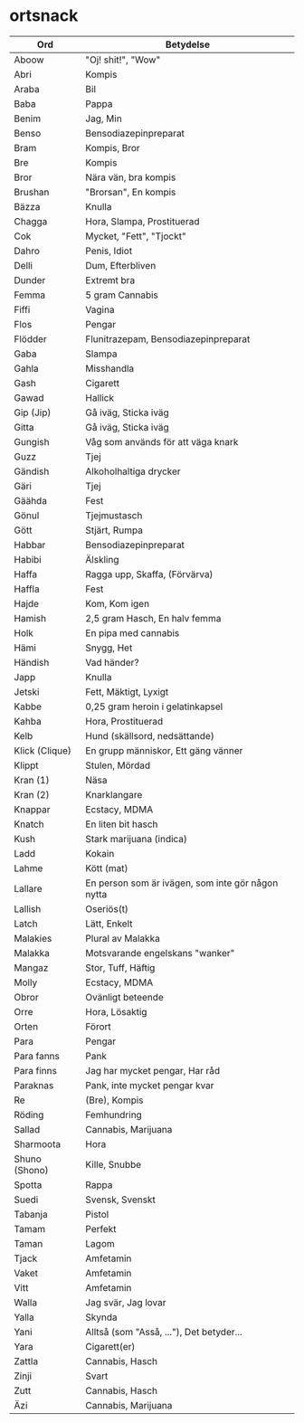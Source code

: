 # ortsnack

Ord | Betydelse |
------------- | ------------- |
Aboow | "Oj! shit!", "Wow"
Abri | Kompis
Araba | Bil
Baba | Pappa
Benim | Jag, Min
Benso | Bensodiazepinpreparat
Bram | Kompis, Bror
Bre | Kompis
Bror | Nära vän, bra kompis
Brushan | "Brorsan", En kompis
Bäzza | Knulla
Chagga | Hora, Slampa, Prostituerad
Cok | Mycket, "Fett", "Tjockt"
Dahro | Penis, Idiot
Delli | Dum, Efterbliven
Dunder | Extremt bra
Femma | 5 gram Cannabis
Fiffi | Vagina
Flos | Pengar
Flödder | Flunitrazepam, Bensodiazepinpreparat
Gaba | Slampa
Gahla | Misshandla
Gash | Cigarett
Gawad | Hallick
Gip (Jip) | Gå iväg, Sticka iväg
Gitta | Gå iväg, Sticka iväg
Gungish | Våg som används för att väga knark
Guzz | Tjej
Gändish | Alkoholhaltiga drycker
Gäri | Tjej
Gäähda | Fest
Gönul | Tjejmustasch
Gött | Stjärt, Rumpa
Habbar | Bensodiazepinpreparat
Habibi | Älskling
Haffa | Ragga upp, Skaffa, (Förvärva)
Haffla | Fest
Hajde | Kom, Kom igen
Hamish | 2,5 gram Hasch, En halv femma
Holk | En pipa med cannabis
Hämi | Snygg, Het
Händish | Vad händer?
Japp | Knulla
Jetski | Fett, Mäktigt, Lyxigt
Kabbe | 0,25 gram heroin i gelatinkapsel
Kahba | Hora, Prostituerad
Kelb | Hund (skällsord, nedsättande)
Klick (Clique) | En grupp människor, Ett gäng vänner
Klippt | Stulen, Mördad
Kran (1) | Näsa
Kran (2) | Knarklangare
Knappar | Ecstacy, MDMA
Knatch | En liten bit hasch
Kush | Stark marijuana (indica)
Ladd | Kokain
Lahme | Kött (mat)
Lallare | En person som är ivägen, som inte gör någon nytta
Lallish | Oseriös(t)
Latch | Lätt, Enkelt
Malakies | Plural av Malakka
Malakka | Motsvarande engelskans "wanker"
Mangaz | Stor, Tuff, Häftig
Molly | Ecstacy, MDMA
Obror | Ovänligt beteende
Orre | Hora, Lösaktig
Orten | Förort
Para | Pengar
Para fanns | Pank
Para finns | Jag har mycket pengar, Har råd
Paraknas | Pank, inte mycket pengar kvar
Re | (Bre), Kompis
Röding | Femhundring
Sallad | Cannabis, Marijuana
Sharmoota | Hora
Shuno (Shono) | Kille, Snubbe
Spotta | Rappa
Suedi | Svensk, Svenskt
Tabanja | Pistol
Tamam | Perfekt
Taman | Lagom
Tjack | Amfetamin
Vaket | Amfetamin
Vitt | Amfetamin
Walla | Jag svär, Jag lovar
Yalla | Skynda
Yani | Alltså (som "Asså, ..."), Det betyder...
Yara | Cigarett(er)
Zattla | Cannabis, Hasch
Zinji | Svart
Zutt | Cannabis, Hasch
Äzi | Cannabis, Marijuana
